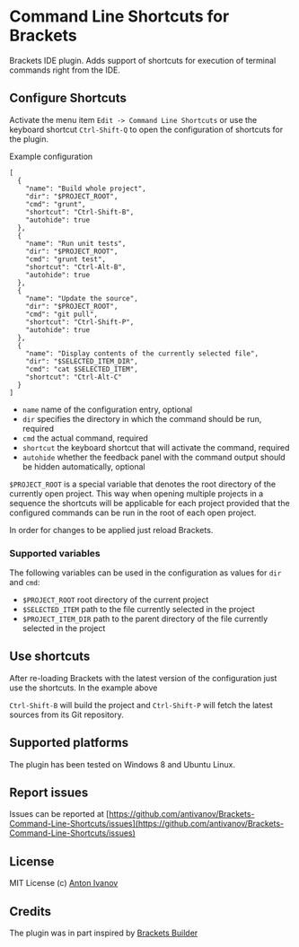 Command Line Shortcuts for Brackets
===============================

Brackets IDE plugin. Adds support of shortcuts for execution of terminal commands right from the IDE.

## Configure Shortcuts

Activate the menu item `Edit -> Command Line Shortcuts` or use the keyboard shortcut `Ctrl-Shift-Q` to open the configuration of shortcuts for the plugin.

Example configuration

```
[
  {
    "name": "Build whole project",
    "dir": "$PROJECT_ROOT",
    "cmd": "grunt",
    "shortcut": "Ctrl-Shift-B",
    "autohide": true
  },
  {
    "name": "Run unit tests",
    "dir": "$PROJECT_ROOT",
    "cmd": "grunt test",
    "shortcut": "Ctrl-Alt-B",
    "autohide": true
  },
  {
    "name": "Update the source",
    "dir": "$PROJECT_ROOT",
    "cmd": "git pull",
    "shortcut": "Ctrl-Shift-P",
    "autohide": true
  },
  {
    "name": "Display contents of the currently selected file",
    "dir": "$SELECTED_ITEM_DIR",
    "cmd": "cat $SELECTED_ITEM",
    "shortcut": "Ctrl-Alt-C"
  }
]
```

* `name` name of the configuration entry, optional
* `dir` specifies the directory in which the command should be run, required
* `cmd` the actual command, required
* `shortcut` the keyboard shortcut that will activate the command, required
* `autohide` whether the feedback panel with the command output should be hidden automatically, optional

`$PROJECT_ROOT` is a special variable that denotes the root directory of the currently open project. This way when opening multiple projects in a sequence the shortcuts will be applicable for each project provided that the configured commands can be run in the root of each open project.

In order for changes to be applied just reload Brackets.

### Supported variables

The following variables can be used in the configuration as values for `dir` and `cmd`:

* `$PROJECT_ROOT` root directory of the current project
* `$SELECTED_ITEM` path to the file currently selected in the project
* `$PROJECT_ITEM_DIR` path to the parent directory of the file currently selected in the project

## Use shortcuts

After re-loading Brackets with the latest version of the configuration just use the shortcuts. In the example above

`Ctrl-Shift-B` will build the project and `Ctrl-Shift-P` will fetch the latest sources from its Git repository.

## Supported platforms

The plugin has been tested on Windows 8 and Ubuntu Linux.

## Report issues

Issues can be reported at [https://github.com/antivanov/Brackets-Command-Line-Shortcuts/issues](https://github.com/antivanov/Brackets-Command-Line-Shortcuts/issues)

## License

MIT License
(c) [Anton Ivanov](http://smthngsmwhr.wordpress.com/)

Credits
---------------

The plugin was in part inspired by [Brackets Builder](https://github.com/Vhornets/brackets-builder)
